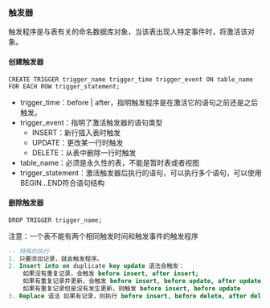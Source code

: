 ### **触发器**

触发程序是与表有关的命名数据库对象，当该表出现人特定事件时，将激活该对象。

#### 创建触发器

`CREATE TRIGGER trigger_name trigger_time trigger_event ON table_name FOR EACH ROW trigger_statement;`

- trigger_time：before | after，指明触发程序是在激活它的语句之前还是之后触发。
- trigger_event：指明了激活触发器的语句类型
  - INSERT：新行插入表时触发
  - UPDATE：更改某一行时触发
  - DELETE：从表中删除一行时触发
- table_name：必须是永久性的表，不能是暂时表或者视图
- trigger_statement：激活触发器后执行的语句，可以执行多个语句，可以使用BEGIN...END符合语句结构

#### 删除触发器

`DROP TRIGGER trigger_name;`

注意：一个表不能有两个相同触发时间和触发事件的触发程序

```sql
-- 特殊的执行
1. 只要添加记录，就会触发程序。
2. Insert into on duplicate key update 语法会触发：
    如果没有重复记录，会触发 before insert, after insert;
    如果有重复记录并更新，会触发 before insert, before update, after update;
    如果有重复记录但是没有发生更新，则触发 before insert, before update
3. Replace 语法 如果有记录，则执行 before insert, before delete, after delete, after insert
```

